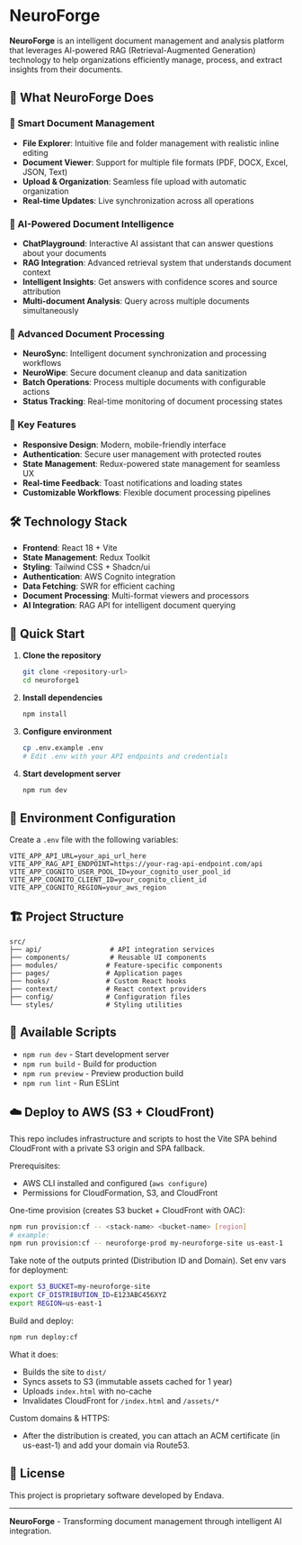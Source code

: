 # NeuroForge

**NeuroForge** is an intelligent document management and analysis platform that leverages AI-powered RAG (Retrieval-Augmented Generation) technology to help organizations efficiently manage, process, and extract insights from their documents.

## 🚀 What NeuroForge Does

### 📁 Smart Document Management
- **File Explorer**: Intuitive file and folder management with realistic inline editing
- **Document Viewer**: Support for multiple file formats (PDF, DOCX, Excel, JSON, Text)
- **Upload & Organization**: Seamless file upload with automatic organization
- **Real-time Updates**: Live synchronization across all operations

### 🤖 AI-Powered Document Intelligence
- **ChatPlayground**: Interactive AI assistant that can answer questions about your documents
- **RAG Integration**: Advanced retrieval system that understands document context
- **Intelligent Insights**: Get answers with confidence scores and source attribution
- **Multi-document Analysis**: Query across multiple documents simultaneously

### 🔄 Advanced Document Processing
- **NeuroSync**: Intelligent document synchronization and processing workflows
- **NeuroWipe**: Secure document cleanup and data sanitization
- **Batch Operations**: Process multiple documents with configurable actions
- **Status Tracking**: Real-time monitoring of document processing states

### 🎯 Key Features
- **Responsive Design**: Modern, mobile-friendly interface
- **Authentication**: Secure user management with protected routes
- **State Management**: Redux-powered state management for seamless UX
- **Real-time Feedback**: Toast notifications and loading states
- **Customizable Workflows**: Flexible document processing pipelines

## 🛠 Technology Stack

- **Frontend**: React 18 + Vite
- **State Management**: Redux Toolkit
- **Styling**: Tailwind CSS + Shadcn/ui
- **Authentication**: AWS Cognito integration
- **Data Fetching**: SWR for efficient caching
- **Document Processing**: Multi-format viewers and processors
- **AI Integration**: RAG API for intelligent document querying

## 🚀 Quick Start

1. **Clone the repository**
   ```bash
   git clone <repository-url>
   cd neuroforge1
   ```

2. **Install dependencies**
   ```bash
   npm install
   ```

3. **Configure environment**
   ```bash
   cp .env.example .env
   # Edit .env with your API endpoints and credentials
   ```

4. **Start development server**
   ```bash
   npm run dev
   ```

## 📝 Environment Configuration

Create a `.env` file with the following variables:

```env
VITE_APP_API_URL=your_api_url_here
VITE_APP_RAG_API_ENDPOINT=https://your-rag-api-endpoint.com/api
VITE_APP_COGNITO_USER_POOL_ID=your_cognito_user_pool_id
VITE_APP_COGNITO_CLIENT_ID=your_cognito_client_id
VITE_APP_COGNITO_REGION=your_aws_region
```

## 🏗 Project Structure

```
src/
├── api/                 # API integration services
├── components/          # Reusable UI components
├── modules/            # Feature-specific components
├── pages/              # Application pages
├── hooks/              # Custom React hooks
├── context/            # React context providers
├── config/             # Configuration files
└── styles/             # Styling utilities
```

## 🔧 Available Scripts

- `npm run dev` - Start development server
- `npm run build` - Build for production
- `npm run preview` - Preview production build
- `npm run lint` - Run ESLint

## ☁️ Deploy to AWS (S3 + CloudFront)

This repo includes infrastructure and scripts to host the Vite SPA behind CloudFront with a private S3 origin and SPA fallback.

Prerequisites:
- AWS CLI installed and configured (`aws configure`)
- Permissions for CloudFormation, S3, and CloudFront

One-time provision (creates S3 bucket + CloudFront with OAC):

```bash
npm run provision:cf -- <stack-name> <bucket-name> [region]
# example:
npm run provision:cf -- neuroforge-prod my-neuroforge-site us-east-1
```

Take note of the outputs printed (Distribution ID and Domain). Set env vars for deployment:

```bash
export S3_BUCKET=my-neuroforge-site
export CF_DISTRIBUTION_ID=E123ABC456XYZ
export REGION=us-east-1
```

Build and deploy:

```bash
npm run deploy:cf
```

What it does:
- Builds the site to `dist/`
- Syncs assets to S3 (immutable assets cached for 1 year)
- Uploads `index.html` with no-cache
- Invalidates CloudFront for `/index.html` and `/assets/*`

Custom domains & HTTPS:
- After the distribution is created, you can attach an ACM certificate (in us-east-1) and add your domain via Route53.

## 📄 License

This project is proprietary software developed by Endava.

---

**NeuroForge** - Transforming document management through intelligent AI integration.
